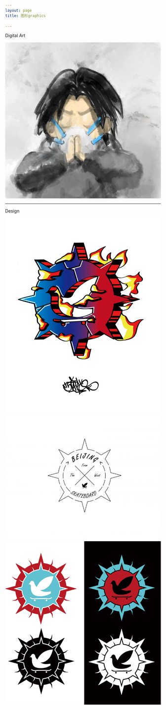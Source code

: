 ```yaml
---
layout: page
title: 图形graphics

---
```


Digital Art

![about](/images/pages/graphics/kid.jpg)


---

Design

![about](/images/pages/graphics/wotb.jpg)
![about](/images/pages/graphics/16_1.jpg)
![about](/images/pages/graphics/18_1.jpg)
